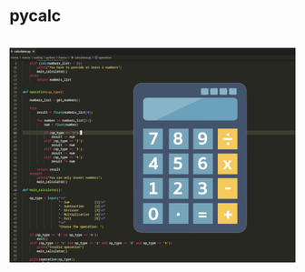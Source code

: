# pycalc

<h1 align="center">
    <img width="600" alt="Pycalc" src="https://github.com/some0necoding/pycalc/blob/main/.github/pycalc_website.png">
</h1>